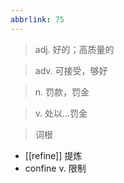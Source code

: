 ```yaml
---
abbrlink: 75
---
```

> adj. 好的；高质量的

> adv. 可接受，够好

> n. 罚款，罚金

> v. 处以...罚金

> 词根

- [[refine]] 提炼
- confine v. 限制